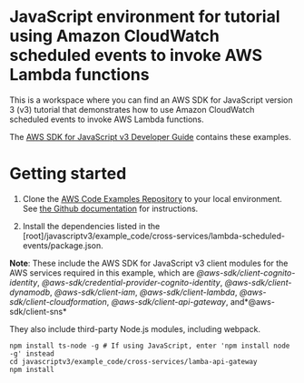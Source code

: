 # JavaScript environment for tutorial using Amazon CloudWatch scheduled events to invoke AWS Lambda functions
This is a workspace where you can find an AWS SDK for JavaScript version 3 (v3) tutorial that demonstrates how to 
use Amazon CloudWatch scheduled events to invoke AWS Lambda functions.

The [AWS SDK for JavaScript v3 Developer Guide](https://docs.aws.amazon.com/sdk-for-javascript/v3/developer-guide/invoke-lambda-functions-with-scheduled-events.html) contains these examples.

# Getting started

1. Clone the [AWS Code Examples Repository](https://github.com/awsdocs/aws-doc-sdk-examples) to your local environment. 
See [the Github documentation](https://docs.github.com/en/github/creating-cloning-and-archiving-repositories/cloning-a-repository) for 
instructions.

1. Install the dependencies listed in the [root]/javascriptv3/example_code/cross-services/lambda-scheduled-events/package.json.

**Note**: These include the AWS SDK for JavaScript v3 client modules for the AWS services required in this example, 
which are  *@aws-sdk/client-cognito-identity*, *@aws-sdk/credential-provider-cognito-identity*, *@aws-sdk/client-dynamodb*,
*@aws-sdk/client-iam*, *@aws-sdk/client-lambda*, *@aws-sdk/client-cloudformation*, *@aws-sdk/client-api-gateway*, and*@aws-sdk/client-sns*

They also include third-party Node.js modules, including webpack.
```
npm install ts-node -g # If using JavaScript, enter 'npm install node -g' instead
cd javascriptv3/example_code/cross-services/lamba-api-gateway
npm install
```



